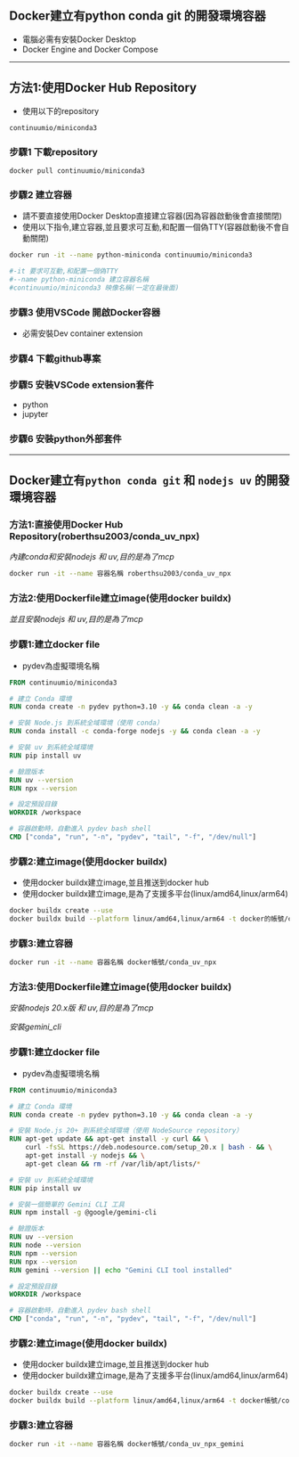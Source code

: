 ## Docker建立有python conda git 的開發環境容器

- 電腦必需有安裝Docker Desktop
- Docker Engine and Docker Compose

---

## 方法1:使用Docker Hub Repository
- 使用以下的repository

`continuumio/miniconda3`

### 步驟1 **下載repository**

```
docker pull continuumio/miniconda3
```

### 步驟2 **建立容器**
- 請不要直接使用Docker Desktop直接建立容器(因為容器啟動後會直接關閉)
- 使用以下指令,建立容器,並且要求可互動,和配置一個偽TTY(容器啟動後不會自動關閉)

```bash
docker run -it --name python-miniconda continuumio/miniconda3

#-it 要求可互動,和配置一個偽TTY
#--name python-miniconda 建立容器名稱
#continuumio/miniconda3 映像名稱(一定在最後面)
```

### 步驟3 **使用VSCode 開啟Docker容器**
- 必需安裝Dev container extension


### 步驟4 **下載github專案**

### 步驟5 **安裝VSCode extension套件**
- python
- jupyter

### 步驟6 **安裝python外部套件**

---

## Docker建立有`python conda git` 和 `nodejs uv` 的開發環境容器

### 方法1:直接使用Docker Hub Repository(roberthsu2003/conda_uv_npx)

*內建conda和安裝nodejs 和 uv,目的是為了mcp*

```bash
docker run -it --name 容器名稱 roberthsu2003/conda_uv_npx
```

### 方法2:使用Dockerfile建立image(使用docker buildx)

*並且安裝nodejs 和 uv,目的是為了mcp*

### 步驟1:建立docker file

- pydev為虛擬環境名稱

```dockerfile
FROM continuumio/miniconda3

# 建立 Conda 環境
RUN conda create -n pydev python=3.10 -y && conda clean -a -y

# 安裝 Node.js 到系統全域環境（使用 conda）
RUN conda install -c conda-forge nodejs -y && conda clean -a -y

# 安裝 uv 到系統全域環境
RUN pip install uv

# 驗證版本
RUN uv --version
RUN npx --version

# 設定預設目錄
WORKDIR /workspace

# 容器啟動時，自動進入 pydev bash shell
CMD ["conda", "run", "-n", "pydev", "tail", "-f", "/dev/null"]
```

### 步驟2:建立image(使用docker buildx)

- 使用docker buildx建立image,並且推送到docker hub
- 使用docker buildx建立image,是為了支援多平台(linux/amd64,linux/arm64)

```bash
docker buildx create --use
docker buildx build --platform linux/amd64,linux/arm64 -t docker的帳號/conda_uv_npx --push .
```


### 步驟3:建立容器

```bash
docker run -it --name 容器名稱 docker帳號/conda_uv_npx
```

### 方法3:使用Dockerfile建立image(使用docker buildx)

*安裝nodejs 20.x版 和 uv,目的是為了mcp*

*安裝gemini_cli*

### 步驟1:建立docker file

- pydev為虛擬環境名稱

```dockerfile
FROM continuumio/miniconda3

# 建立 Conda 環境
RUN conda create -n pydev python=3.10 -y && conda clean -a -y

# 安裝 Node.js 20+ 到系統全域環境（使用 NodeSource repository）
RUN apt-get update && apt-get install -y curl && \
    curl -fsSL https://deb.nodesource.com/setup_20.x | bash - && \
    apt-get install -y nodejs && \
    apt-get clean && rm -rf /var/lib/apt/lists/*

# 安裝 uv 到系統全域環境
RUN pip install uv

# 安裝一個簡單的 Gemini CLI 工具
RUN npm install -g @google/gemini-cli 

# 驗證版本
RUN uv --version
RUN node --version
RUN npm --version
RUN npx --version
RUN gemini --version || echo "Gemini CLI tool installed"

# 設定預設目錄
WORKDIR /workspace

# 容器啟動時，自動進入 pydev bash shell
CMD ["conda", "run", "-n", "pydev", "tail", "-f", "/dev/null"]
```

### 步驟2:建立image(使用docker buildx)

- 使用docker buildx建立image,並且推送到docker hub
- 使用docker buildx建立image,是為了支援多平台(linux/amd64,linux/arm64)

```bash
docker buildx create --use
docker buildx build --platform linux/amd64,linux/arm64 -t docker帳號/conda_uv_npx_gemini --push .
```


### 步驟3:建立容器

```bash
docker run -it --name 容器名稱 docker帳號/conda_uv_npx_gemini
```






